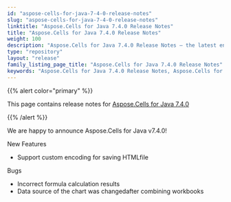 ```yaml
---
id: "aspose-cells-for-java-7-4-0-release-notes"
slug: "aspose-cells-for-java-7-4-0-release-notes"
linktitle: "Aspose.Cells for Java 7.4.0 Release Notes"
title: "Aspose.Cells for Java 7.4.0 Release Notes"
weight: 100
description: "Aspose.Cells for Java 7.4.0 Release Notes – the latest enhancements, new features, and fixes."
type: "repository"
layout: "release"
family_listing_page_title: "Aspose.Cells for Java 7.4.0 Release Notes"
keywords: "Aspose.Cells for Java 7.4.0 Release Notes, Aspose.Cells for Java 7.4.0 updates and fixes"
---
```


{{% alert color="primary" %}} 

This page contains release notes for [Aspose.Cells for Java 7.4.0](https://releases.aspose.com/cells/java/new-releases/aspose.cells-for-java-7.4.0/)

{{% /alert %}} 

We are
happy to announce Aspose.Cells for Java v7.4.0! 

New Features 

- Support custom encoding for saving HTMLfile

Bugs 

- Incorrect formula calculation results
- Data source of the chart was changedafter combining workbooks
